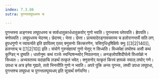 ```yaml
---
index: 7.3.86
sutra: पुगन्तलघूपधस्य च

---
```

पुगन्तस्य अङ्गस्य लघूपधस्य च सार्वधातुकार्धधातुकयोर् गुणो भवति। पुगन्तस्य व्लेपयति। ह्रेपयति। क्नोपयति। लघूपधस्य भेदनम्। छेदनम्। भेत्ता। छेत्ता। प्रत्ययादेरङ्गावयवस्य च हलोरानन्तर्ये सति लग् हूपधगुणो न व्यावर्त्यते इति ज्ञापितम् एतत् क्नुसनोः कित्करणेन, त्रसिगृधिधृषिक्षिपेः क्नुः [[3|2|140]], हलन्ताच् च [[1|2|10]] इति। संयोगे गुरुसंज्ञायां गुणो भेत्तुर् न सिध्यति। विध्यपेक्षं लघोश्च असौ कथं कुण्डिर् न दुष्यति। धातोनुमः कथं रञ्जेः स्यन्दिश्रन्थ्योर् निपातनात्। अनङ्लोपशिदीर्घत्वे विध्यपेक्षे न सिध्यतः। अभ्यस्तस्य यदाहाचि लङर्थं तत्कृतं भवेत्। क्नुसनोर् यत्कृतं कित्त्वं ज्ञापकं स्याल् लघोर् गणे। उपधा च अत्र इगेव गृह्यते, ततो भिनत्तीति गुणो न भवति। अपरे पुकि अन्तः पुगन्तः, लघ्वी उपधा लघूपधा, पुगन्तश्च लघूपधा च पुगन्तलघूय्पधम् इति सूत्रार्थं वर्णयन्ति।